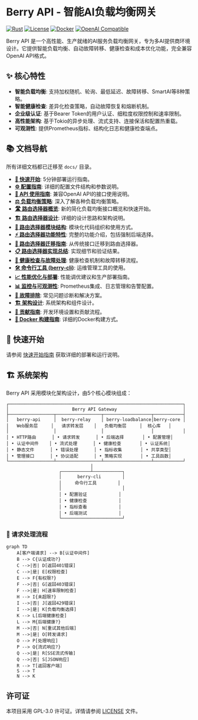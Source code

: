 # Berry API - 智能AI负载均衡网关

[![Rust](https://img.shields.io/badge/rust-1.87+-orange.svg)](https://www.rust-lang.org)
[![License](https://img.shields.io/badge/license-GPL--3.0-blue.svg)](LICENSE)
[![Docker](https://img.shields.io/badge/docker-ready-blue.svg)](Dockerfile)
[![OpenAI Compatible](https://img.shields.io/badge/OpenAI-Compatible-green.svg)](https://platform.openai.com/docs/api-reference)

Berry API 是一个高性能、生产就绪的AI服务负载均衡网关，专为多AI提供商环境设计。它提供智能负载均衡、自动故障转移、健康检查和成本优化功能，完全兼容OpenAI API格式。

## ✨ 核心特性

- **智能负载均衡**: 支持加权随机、轮询、最低延迟、故障转移、SmartAI等8种策略。
- **智能健康检查**: 差异化检查策略，自动故障恢复和熔断机制。
- **企业级认证**: 基于Bearer Token的用户认证、细粒度权限控制和速率限制。
- **高性能架构**: 基于Tokio的异步处理、流式支持、连接保活和配置热重载。
- **可观测性**: 提供Prometheus指标、结构化日志和健康检查端点。

## 📚 文档导航

所有详细文档都已迁移至 `docs/` 目录。

- **[🚀 快速开始](docs/quickstart.md)**: 5分钟部署运行指南。
- **[⚙️ 配置指南](docs/configuration.md)**: 详细的配置文件结构和参数说明。
- **[🔌 API 使用指南](docs/api-guide.md)**: 兼容OpenAI API的接口使用说明。
- **[⚖️ 负载均衡策略](docs/load-balancing-strategies.md)**: 深入了解各种负载均衡策略。
- **[🛣️ 路由选择器概览](docs/route-selector-overview.md)**: 新的简化负载均衡接口概览和快速开始。
- **[🏗️ 路由选择器设计](docs/route-selector-design.md)**: 详细的设计思路和架构说明。
- **[📁 路由选择器模块结构](docs/route-selector-module-structure.md)**: 模块化代码组织和使用方式。
- **[⚡ 路由选择器功能特性](docs/route-selector-features.md)**: 完整的功能介绍，包括强制后端选择。
- **[🔄 路由选择器迁移指南](docs/route-selector-migration.md)**: 从传统接口迁移到路由选择器。
- **[📋 路由选择器实现总结](docs/route-selector-implementation.md)**: 实现细节和验证结果。
- **[🏥 健康检查与故障处理](docs/health-checks-and-fault-handling.md)**: 健康检查机制和故障转移流程。
- **[🛠️ 命令行工具 (berry-cli)](docs/cli-tool.md)**: 运维管理工具的使用。
- **[📈 性能优化与部署](docs/performance-optimization.md)**: 性能调优建议和生产部署指南。
- **[📊 监控与可观测性](docs/monitoring-and-observability.md)**: Prometheus集成、日志管理和告警配置。
- **[🔧 故障排除](docs/troubleshooting.md)**: 常见问题诊断和解决方案。
- **[🏗️ 架构设计](docs/architecture.md)**: 系统架构和组件设计。
- **[🤝 贡献指南](docs/contributing.md)**: 开发环境设置和贡献流程。
- **[🐳 Docker 构建指南](docs/docker-build.md)**: 详细的Docker构建方式。

## 🚀 快速开始

请参阅 [快速开始指南](docs/quickstart.md) 获取详细的部署和运行说明。

## 🏗️ 系统架构

Berry API 采用模块化架构设计，由5个核心模块组成：

```
┌──────────────────────────────────────────────────────────────────┐
│                        Berry API Gateway                         │
├─────────────────┬─────────────────┬──────────────────┬───────────┤
│   berry-api     │  berry-relay    │ berry-loadbalance│berry-core │
│   Web服务层     │   请求转发层    │   负载均衡层     │  核心库   │
│                 │                 │                  │           │
│ • HTTP路由      │ • 请求转发      │ • 后端选择       │ • 配置管理│
│ • 认证中间件    │ • 流式处理      │ • 健康检查       │ • 认证系统│
│ • 静态文件      │ • 错误处理      │ • 指标收集       │ • 共享类型│
│ • 管理接口      │ • 协议适配      │ • 策略实现       │ • 工具函数│
└─────────────────┴─────────────────┴──────────────────┴───────────┘
                                │
                    ┌───────────┴───────────┐
                    │      berry-cli        │
                    │     命令行工具        │
                    │                       │
                    │ • 配置验证            │
                    │ • 健康检查            │
                    │ • 指标查看            │
                    │ • 后端测试            │
                    └───────────────────────┘
```

### 🔄 请求处理流程

```mermaid
graph TD
    A[客户端请求] --> B[认证中间件]
    B --> C{认证成功?}
    C -->|否| D[返回401错误]
    C -->|是| E[权限检查]
    E --> F{有权限?}
    F -->|否| G[返回403错误]
    F -->|是| H[速率限制检查]
    H --> I{未超限?}
    I -->|否| J[返回429错误]
    I -->|是| K[负载均衡选择]
    K --> L[后端健康检查]
    L --> M{后端健康?}
    M -->|否| N[重试其他后端]
    M -->|是| O[转发请求]
    O --> P[处理响应]
    P --> Q{流式响应?}
    Q -->|是| R[SSE流式传输]
    Q -->|否| S[JSON响应]
    R --> T[返回客户端]
    S --> T
    N --> K
```

## 许可证

本项目采用 GPL-3.0 许可证。详情请参阅 [LICENSE](LICENSE) 文件。